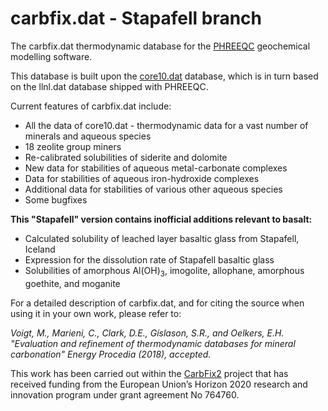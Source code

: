 # carbfix.dat - Stapafell branch
The carbfix.dat thermodynamic database for the [PHREEQC](https://wwwbrr.cr.usgs.gov/projects/GWC_coupled/phreeqc/) geochemical modelling software.

This database is built upon the [core10.dat](https://github.com/MarcNeveu/IcyDwarf/) database, which is in turn based on the llnl.dat database shipped with PHREEQC.

Current features of carbfix.dat include:
* All the data of core10.dat - thermodynamic data for a vast number of minerals and aqueous species
* 18 zeolite group miners
* Re-calibrated solubilities of siderite and dolomite
* New data for stabilities of aqueous metal-carbonate complexes
* Data for stabilities of aqueous iron-hydroxide complexes
* Additional data for stabilities of various other aqueous species
* Some bugfixes

**This "Stapafell" version contains inofficial additions relevant to basalt:**
* Calculated solubility of leached layer basaltic glass from Stapafell, Iceland
* Expression for the dissolution rate of Stapafell basaltic glass
* Solubilities of amorphous Al(OH)<sub>3</sub>, imogolite, allophane, amorphous goethite, and moganite

For a detailed description of carbfix.dat, and for citing the source when using it in your own work, please refer to:

*Voigt, M., Marieni, C., Clark, D.E., Gíslason, S.R., and Oelkers, E.H. "Evaluation and refinement of thermodynamic databases for mineral carbonation" Energy Procedia (2018), accepted.*

This work has been carried out within the [CarbFix2](http://carbfix.com) project that has received funding from the European Union’s Horizon 2020 research and innovation program under grant agreement No 764760.